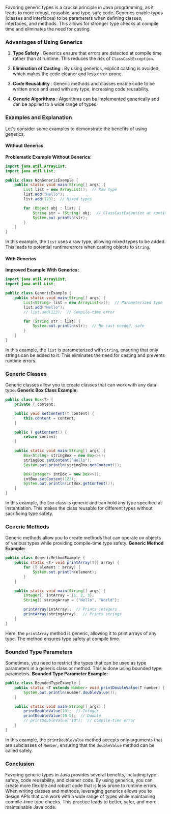 Favoring generic types is a crucial principle in Java programming, as it leads to more robust, reusable, and type-safe code. Generics enable types (classes and interfaces) to be parameters when defining classes, interfaces, and methods. This allows for stronger type checks at compile time and eliminates the need for casting.

### Advantages of Using Generics

1. **Type Safety** : Generics ensure that errors are detected at compile time rather than at runtime. This reduces the risk of `ClassCastException`.

2. **Elimination of Casting** : By using generics, explicit casting is avoided, which makes the code cleaner and less error-prone.

3. **Code Reusability** : Generic methods and classes enable code to be written once and used with any type, increasing code reusability.

4. **Generic Algorithms** : Algorithms can be implemented generically and can be applied to a wide range of types.

### Examples and Explanation

Let's consider some examples to demonstrate the benefits of using generics.

#### Without Generics

**Problematic Example Without Generics:**

```java
import java.util.ArrayList;
import java.util.List;

public class NonGenericExample {
    public static void main(String[] args) {
        List list = new ArrayList();  // Raw type
        list.add("Hello");
        list.add(123);  // Mixed types

        for (Object obj : list) {
            String str = (String) obj;  // ClassCastException at runtime for non-String objects
            System.out.println(str);
        }
    }
}
```

In this example, the `list` uses a raw type, allowing mixed types to be added. This leads to potential runtime errors when casting objects to `String`.

#### With Generics

**Improved Example With Generics:**

```java
import java.util.ArrayList;
import java.util.List;

public class GenericExample {
    public static void main(String[] args) {
        List<String> list = new ArrayList<>();  // Parameterized type
        list.add("Hello");
        // list.add(123);  // Compile-time error

        for (String str : list) {
            System.out.println(str);  // No cast needed, safe
        }
    }
}
```

In this example, the `list` is parameterized with `String`, ensuring that only strings can be added to it. This eliminates the need for casting and prevents runtime errors.

### Generic Classes

Generic classes allow you to create classes that can work with any data type.
**Generic Box Class Example:**

```java
public class Box<T> {
    private T content;

    public void setContent(T content) {
        this.content = content;
    }

    public T getContent() {
        return content;
    }

    public static void main(String[] args) {
        Box<String> stringBox = new Box<>();
        stringBox.setContent("Hello");
        System.out.println(stringBox.getContent());

        Box<Integer> intBox = new Box<>();
        intBox.setContent(123);
        System.out.println(intBox.getContent());
    }
}
```

In this example, the `Box` class is generic and can hold any type specified at instantiation. This makes the class reusable for different types without sacrificing type safety.

### Generic Methods

Generic methods allow you to create methods that can operate on objects of various types while providing compile-time type safety.
**Generic Method Example:**

```java
public class GenericMethodExample {
    public static <T> void printArray(T[] array) {
        for (T element : array) {
            System.out.println(element);
        }
    }

    public static void main(String[] args) {
        Integer[] intArray = {1, 2, 3};
        String[] stringArray = {"Hello", "World"};

        printArray(intArray);  // Prints integers
        printArray(stringArray);  // Prints strings
    }
}
```

Here, the `printArray` method is generic, allowing it to print arrays of any type. The method ensures type safety at compile time.

### Bounded Type Parameters

Sometimes, you need to restrict the types that can be used as type parameters in a generic class or method. This is done using bounded type parameters.
**Bounded Type Parameter Example:**

```java
public class BoundedTypeExample {
    public static <T extends Number> void printDoubleValue(T number) {
        System.out.println(number.doubleValue());
    }

    public static void main(String[] args) {
        printDoubleValue(10);  // Integer
        printDoubleValue(10.5);  // Double
        // printDoubleValue("10");  // Compile-time error
    }
}
```

In this example, the `printDoubleValue` method accepts only arguments that are subclasses of `Number`, ensuring that the `doubleValue` method can be called safely.

### Conclusion

Favoring generic types in Java provides several benefits, including type safety, code reusability, and cleaner code. By using generics, you can create more flexible and robust code that is less prone to runtime errors. When writing classes and methods, leveraging generics allows you to design APIs that can work with a wide range of types while maintaining compile-time type checks. This practice leads to better, safer, and more maintainable Java code.
